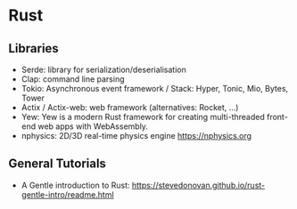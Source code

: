 # Rust

## Libraries
- Serde: library for serialization/deserialisation
- Clap: command line parsing
- Tokio: Asynchronous event framework / Stack: Hyper, Tonic, Mio, Bytes, Tower
- Actix / Actix-web: web framework (alternatives: Rocket, ...)
- Yew: Yew is a modern Rust framework for creating multi-threaded front-end web apps with WebAssembly.
- nphysics: 2D/3D real-time physics engine https://nphysics.org

## General Tutorials
- A Gentle introduction to Rust: https://stevedonovan.github.io/rust-gentle-intro/readme.html
